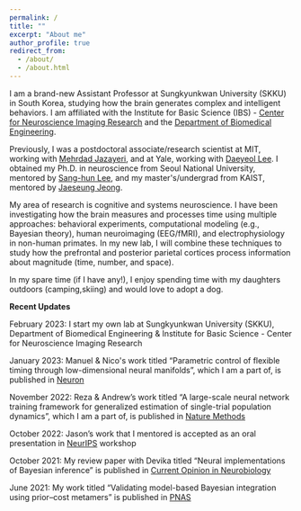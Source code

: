 ```yaml
---
permalink: /
title: ""
excerpt: "About me"
author_profile: true
redirect_from: 
  - /about/
  - /about.html
---
```


I am a brand-new Assistant Professor at Sungkyunkwan University (SKKU) in South Korea, studying how the brain generates complex and intelligent behaviors. I am affiliated with the Institute for Basic Science (IBS) - [Center for Neuroscience Imaging Research](https://cnir.ibs.re.kr/html/cnir_en/) and the [Department of Biomedical Engineering](https://gbme.skku.edu/gbme_en/index.do).

Previously, I was a postdoctoral associate/research scientist at MIT, working with [Mehrdad Jazayeri](https://jazlab.org/), and at Yale, working with [Daeyeol Lee](https://sites.krieger.jhu.edu/daeyeol-lee-lab/). I obtained my Ph.D. in neuroscience from Seoul National University, mentored by [Sang-hun Lee](https://www.snu-csnl.com/), and my master's/undergrad from KAIST, mentored by [Jaeseung Jeong](http://raphe.kaist.ac.kr/).

My area of research is cognitive and systems neuroscience. I have been investigating how the brain measures and processes time using multiple approaches: behavioral experiments, computational modeling (e.g., Bayesian theory), human neuroimaging (EEG/fMRI), and electrophysiology in non-human primates. In my new lab, I will combine these techniques to study how the prefrontal and posterior parietal cortices process information about magnitude (time, number, and space).

In my spare time (if I have any!), I enjoy spending time with my daughters outdoors (camping,skiing) and would love to adopt a dog.

**Recent Updates**

February 2023: I start my own lab at Sungkyunkwan University (SKKU), Department of Biomedical Engineering & Institute for Basic Science - Center for Neuroscience Imaging Research

January 2023: Manuel & Nico's work titled “Parametric control of flexible timing through low-dimensional neural manifolds”, which I am a part of, is published in [Neuron](https://www.sciencedirect.com/science/article/pii/S0896627322010893)

November 2022: Reza & Andrew’s work titled “A large-scale neural network training framework for generalized estimation of single-trial population dynamics”, which I am a part of, is published in [Nature Methods](https://www.nature.com/articles/s41592-022-01675-0)

October 2022: Jason’s work that I mentored is accepted as an oral presentation in [NeurIPS](https://openreview.net/forum?id=wmwWgDNNG-) workshop

October 2021: My review paper with Devika titled “Neural implementations of Bayesian inference” is published in [Current Opinion in Neurobiology](https://www.sciencedirect.com/science/article/pii/S0959438821001082)

June 2021: My work titled “Validating model-based Bayesian integration using prior–cost metamers” is published in [PNAS](https://www.pnas.org/doi/full/10.1073/pnas.2021531118)



